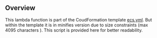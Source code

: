 ## Overview
This lambda function is part of the CoudFormation template [ecs.yml](../../cf-templates/ecs-cluster/ecs.yml). But within the template it is in minifies version due to size constraints (max 4095 characters ). This script is provided here for better readability. 
